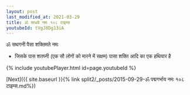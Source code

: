 ```yaml
---
layout: post
last_modified_at: 2021-03-29
title: ॐ साधवे नमः १०८ टाइम्स
youtubeId: tVgJ8Dg13iA
---
```

 
 
 ॐ सथगनी पैसा शक्तिमते नमः  
 
 -  जिसके पास शतघ्नी (एक सौ लोगों को मारने में सक्षम) पासा शक्ति आदि का एक हथियार है 
 
  
 
  
 
 
 
 
 
 


{% include youtubePlayer.html id=page.youtubeId %}
 
[Next]({{ site.baseurl }}{% link  split2/_posts/2015-09-29-ॐ पद्मगर्भाय नमः १०८ टाइम्स.md%})
 
